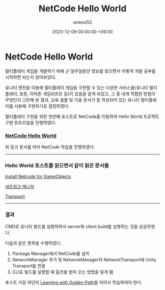 ﻿---
title: NetCode Hello World
author: unwoo52
date: 2023-12-09 00:00:00 +09:00
categories: [UnityMultiplayer, Multiplayer, NetCode]
tags: [UnityMultiplayer, Multiplayer, NetCode]
---

# NetCode Hello World

멀티플레이 게임을 개발하기 위해 근 일주일동안 정보를 찾으면서 어떻게 개발 공부를 시작하면 되는지 찾아보았다.

유니티 엔진을 이용해 멀티플레이 게임을 구현할 수 있는 다양한 서비스들(유니티 멀티플레이, 포톤, 아마존 게임리프트 등)이 있음을 알게 되었고, 그 중 내게 적합한 방법이 무엇인지 고민해 본 결과, 교육 샘플 및 기술 문서가 잘 작성되어 있는 유니티 멀티플레이를 사용해 구현하기로 결정하였다.

멀티플레이 구현을 위한 첫번째 포스트로 NetCode를 이용하여 Hello World 프로젝트 구현 튜토리얼을 진행하였다.
### [NetCode Hello World](https://docs-multiplayer.unity3d.com/netcode/current/tutorials/helloworld/index.html)

위 링크 문서를 따라 NetCode 학습을 진행하였다.


---------

### Hello World 포스트를 읽으면서 같이 읽은 문서들

[Install Netcode for GameObjects](https://docs-multiplayer.unity3d.com/netcode/current/installation/)

[네트워크 매니저](https://docs-multiplayer.unity3d.com/netcode/current/components/networkmanager/)

[Transport](https://docs-multiplayer.unity3d.com/netcode/current/advanced-topics/transports/)

---------

### 결과

CMD로 유니티 빌드를 실행하여서 server와 client build를 실행하는 것을 성공하였다.

다음과 같은 항목을 수행하였다.

1. Package Manager에서 NetCode를 설치
2. NetworkManager 추가 및 NetworkManager의 NetworkTransport에 Unity Transport를 연결
3. CLI로 빌드를 실행할 때 옵션을 받아 오는 방법을 알게 됌

포스트 가장 하단의 [Learning with Golden Path](https://docs-multiplayer.unity3d.com/netcode/current/tutorials/goldenpath_series/gp_intro/)를 이어서 학습하여야 한다.

